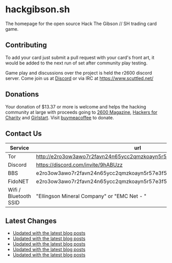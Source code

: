# hackgibson.sh
The homepage for the open source Hack The Gibson // SH trading card game.


## Contributing

To add your card just submit a pull request with your card's front art, it would be added to the next run of set after community play testing.

Game play and discussions over the project is held the r2600 discord server. Come join us at [Discord](https://discord.com/invite/9hABUzz) or via IRC at https://www.scuttled.net/


## Donations

Your donation of $13.37 or more is welcome and helps the hacking community at large with proceeds going to [2600 Magazine](https://2600.com/), [Hackers for Charity](https://hackersforcharity.org) and [Girlstart](https://girlstart.org).  Visit [buymeacoffee](https://www.buymeacoffee.com/hackgibson.sh) to donate.


## Contact Us

Service | url
-|-
Tor | http://e2ro3ow3awo7r2favn24n65ycc2qmzkoayn5r57e3f56nvjwdcgg32ad.onion
Discord | https://discord.com/invite/9hABUzz
BBS | e2ro3ow3awo7r2favn24n65ycc2qmzkoayn5r57e3f56nvjwdcgg32ad.onion:23
FidoNET | e2ro3ow3awo7r2favn24n65ycc2qmzkoayn5r57e3f56nvjwdcgg32ad.onion:24554
Wifi / Bluetooth SSID | "Ellingson Mineral Company" or "EMC Net - <fidonet address>"

## Latest Changes
<!-- BLOG-POST-LIST:START -->
- [Updated with the latest blog posts](https://github.com/DFW2600/hackgibson.sh/commit/4980586af0f61948fef46d7b82ffac00e9cbfc51)
- [Updated with the latest blog posts](https://github.com/DFW2600/hackgibson.sh/commit/83e3bda3de33058807562b98493522f5c5c8fcad)
- [Updated with the latest blog posts](https://github.com/DFW2600/hackgibson.sh/commit/2a857aabfaf88d5ebc36d8df7cebe14e9c587017)
- [Updated with the latest blog posts](https://github.com/DFW2600/hackgibson.sh/commit/9be6682f3fedffd0dbbf0c3499ea992a84435f6f)
- [Updated with the latest blog posts](https://github.com/DFW2600/hackgibson.sh/commit/d411cb41dbad1ffcbf6de459aade70bfc43c9952)
<!-- BLOG-POST-LIST:END -->
